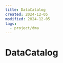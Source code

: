 ```yaml
---
title: DataCatalog
created: 2024-12-05
modified: 2024-12-05
tags:
  - project/dma
---
```

# DataCatalog
